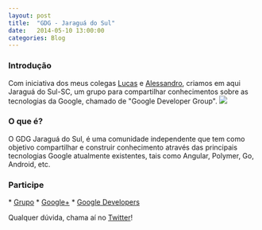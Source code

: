 ```yaml
---
layout: post
title:  "GDG - Jaraguá do Sul"
date:   2014-05-10 13:00:00
categories: Blog
---
```


<h3>Introdução</h3>
Com iniciativa dos meus colegas <a href="http://agtlucas.com/" target="blank">Lucas</a> e <a href="http://alessandrostein.com/" target="blank">Alessandro</a>, criamos em aqui Jaraguá do Sul-SC, um grupo para compartilhar conhecimentos sobre as tecnologias da Google, chamado de "Google Developer Group".

<img src="/img/posts/gdg.jpeg" />

<h3>O que é?</h3>
O GDG Jaraguá do Sul, é uma comunidade independente que tem como objetivo compartilhar e construir conhecimento através das principais tecnologias Google atualmente existentes, tais como Angular, Polymer, Go, Android, etc.

<h3>Participe</h3>
* <a href="https://developers.google.com/groups/chapter/114767068998939804773/" target="blank">Grupo</a>
* <a href="https://plus.google.com/114767068998939804773/about" target="blank">Google+</a>
* <a href="https://developers.google.com/groups/" target="blank">Google Developers</a>

Qualquer dúvida, chama aí no <a href="https://twitter.com/FRonchii" target="blank">Twitter</a>!
